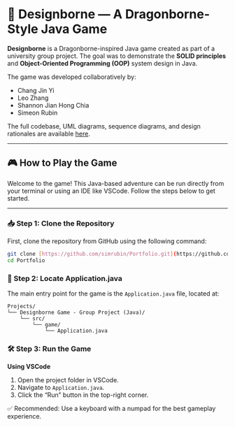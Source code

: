 # 🐉 Designborne — A Dragonborne-Style Java Game

**Designborne** is a Dragonborne-inspired Java game created as part of a university group project. The goal was to demonstrate the **SOLID principles** and **Object-Oriented Programming (OOP)** system design in Java.

The game was developed collaboratively by:
- Chang Jin Yi
- Leo Zhang
- Shannon Jian Hong Chia
- Simeon Rubin

The full codebase, UML diagrams, sequence diagrams, and design rationales are available [here](https://github.com/simrubin/Portfolio).

---

## 🎮 How to Play the Game

Welcome to the game! This Java-based adventure can be run directly from your terminal or using an IDE like VSCode. Follow the steps below to get started.

---

### 📥 Step 1: Clone the Repository

First, clone the repository from GitHub using the following command:

```bash
git clone [https://github.com/simrubin/Portfolio.git](https://github.com/simrubin/Portfolio.git)
cd Portfolio
```

### 🧭 Step 2: Locate Application.java

The main entry point for the game is the `Application.java` file, located at:

```
Projects/
└── Designborne Game - Group Project (Java)/
    └── src/
        └── game/
            └── Application.java
```

### 🛠 Step 3: Run the Game

**Using VSCode**
1. Open the project folder in VSCode.
2. Navigate to `Application.java`.
3. Click the “Run” button in the top-right corner.

✅ Recommended: Use a keyboard with a numpad for the best gameplay experience.
